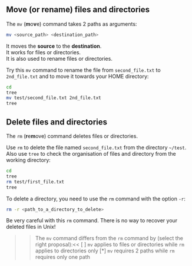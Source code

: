 ## Move (or rename) files and directories

The `mv` (**m**o**v**e) command takes 2 paths as arguments:

```bash
mv <source_path> <destination_path>
```

It moves the **source** to the **destination**.  
It works for files or directories.  
It is also used to rename files or directories.

Try this `mv` command to rename the file from `second_file.txt` to `2nd_file.txt` and to move it towards your HOME directory: 
```bash
cd
tree
mv test/second_file.txt 2nd_file.txt
tree
```

## Delete files and directories

The `rm` (**r**e**m**ove) command deletes files or directories.

Use `rm` to delete the file named `second_file.txt` from the directory `~/test`. Also use `tree` to check the organisation of files and directory from the working directory:

```bash
cd
tree
rm test/first_file.txt
tree
```

To delete a directory, you need to use the `rm` command with the option `-r`:

```bash
rm -r <path_to_a_directory_to_delete>
```

Be very careful with this `rm` command. There is no way to recover your deleted files in Unix!



>>The `mv` command differs from the `rm` command by (select the right proposal):<<
[ ] `mv` applies to files or directories while `rm` applies to directories only
[*] `mv` requires 2 paths while `rm` requires only one path
